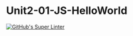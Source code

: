 # Unit2-01-JS-HelloWorld
[![GitHub's Super Linter](https://github.com/ICS2O-Programming-TheoR/Unit2-01-JS-HelloWorld/workflows/GitHub's%20Super%20Linter/badge.svg)](https://github.com/ICS2O-Programming-TheoR/Unit2-01-JS-HelloWorld/actions)